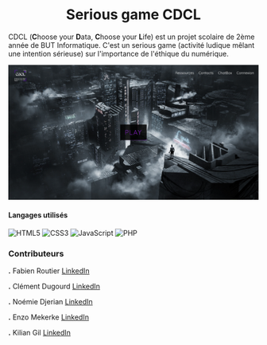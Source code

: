 <h1 align="center">Serious game CDCL</h1> 

CDCL (**C**hoose your **D**ata, **C**hoose your **L**ife) est un projet scolaire de 2ème année de BUT Informatique. C'est un serious game (activité ludique mêlant une intention sérieuse) sur l'importance de l'éthique du numérique.   

<img src="https://github.com/DugourdClement/SAE_SeriousGame/blob/main/Assets/Fond_site.png"/>

#### Langages utilisés

![HTML5](https://img.shields.io/badge/html5-%23E34F26.svg?style=for-the-badge&logo=html5&logoColor=white)
![CSS3](https://img.shields.io/badge/css3-%231572B6.svg?style=for-the-badge&logo=css3&logoColor=white)
![JavaScript](https://img.shields.io/badge/javascript-%23323330.svg?style=for-the-badge&logo=javascript&logoColor=%23F7DF1E)
![PHP](https://img.shields.io/badge/php-%23777BB4.svg?style=for-the-badge&logo=php&logoColor=white)




### Contributeurs
**.** Fabien Routier [LinkedIn](https://fr.linkedin.com/in/fabien-routier-230312251)

**.** Clément Dugourd [LinkedIn](https://fr.linkedin.com/in/cl%C3%A9ment-dugourd-157374223)

**.** Noémie Djerian [LinkedIn](https://fr.linkedin.com/in/no%C3%A9mie-djerian-916211230)

**.** Enzo Mekerke [LinkedIn](https://fr.linkedin.com/in/enzo-mekerke-320264233)

**.** Kilian Gil [LinkedIn](https://fr.linkedin.com/in/killian-gil-169b45183)
